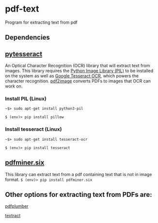 # pdf-text
Program for extracting text from pdf


Dependencies
--------
## [pytesseract](https://pypi.org/project/pytesseract/) 
An Optical Character Recognition (OCR) library that will extract text from images. This library requires the [Python Image Library (PIL)](https://pillow.readthedocs.io/en/stable/) to be installed on the system as well as [Google Tesseract OCR](https://github.com/tesseract-ocr/tesseract), which powers the character recognition. [pdf2image](https://github.com/Belval/pdf2image) converts PDFs to images that OCR can work on.

### Install PIL (Linux)
`~$> sudo apt-get install python3-pil`

`$ (env)> pip install pillow`

### Install tesseract (Linux)
`~$> sudo apt-get install tesseract-ocr`

`$ (env)> pip install tesseract`


## [pdfminer.six](https://github.com/pdfminer/pdfminer.six) 
This library can extract text from a pdf containing text that is not in image format.
`$ (env)> pip install pdfminer.six`


Other options for extracting text from PDFs are:
--------

[pdfplumber](https://github.com/jsvine/pdfplumber)

[textract](https://textract.readthedocs.io/en/stable/python_package.html)

